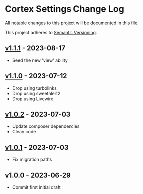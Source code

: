 # Cortex Settings Change Log

All notable changes to this project will be documented in this file.

This project adheres to [Semantic Versioning](CONTRIBUTING.md).


## [v1.1.1] - 2023-08-17
- Seed the new 'view' ability

## [v1.1.0] - 2023-07-12
- Drop using turbolinks
- Drop using sweetalert2
- Drop using Livewire

## [v1.0.2] - 2023-07-03
- Update composer dependencies
- Clean code

## [v1.0.1] - 2023-07-03
- Fix migration paths

## v1.0.0 - 2023-06-29
- Commit first initial draft

[v1.1.1]: https://github.com/rinvex/cortex-settings/compare/v1.1.0...v1.1.1
[v1.1.0]: https://github.com/rinvex/cortex-settings/compare/v1.0.2...v1.1.0
[v1.0.2]: https://github.com/rinvex/cortex-settings/compare/v1.0.1...v1.0.2
[v1.0.1]: https://github.com/rinvex/cortex-settings/compare/v1.0.0...v1.0.1
